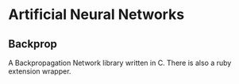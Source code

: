 Artificial Neural Networks
==========================

Backprop
--------

A Backpropagation Network library written in C.  There is also a ruby extension wrapper.

